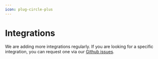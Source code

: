 ```yaml
---
icon: plug-circle-plus
---
```


# Integrations

We are adding more integrations regularly. If you are looking for a specific integration, you can request one via our [Github issues](https://github.com/tjmlabs/ColiVara/issues).&#x20;

